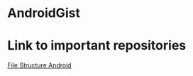 # AndroidGist 
# Link to important repositories


[File Structure Android](https://gist.github.com/lopspower/76421751b21594c69eb2)
